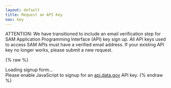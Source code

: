 ```yaml
---
layout: default
title: Request an API Key
nav: key
---
```

ATTENTION: We have transitioned to include an email verification step for SAM Application Programming Interface (API) key sign up. All API keys used to access SAM APIs must have a verified email address. If your existing API key no longer works, please submit a new request.

{% raw %}
<div id="apidatagov_signup">Loading signup form...</div>
<script type="text/javascript">
  /* * * CONFIGURATION VARIABLES: EDIT BEFORE PASTING INTO YOUR WEBPAGE * * */
  var apiUmbrellaSignupOptions = {
    registrationSource: 'gsa-dss',
    apiKey: '2cnHYrvWoVvKnV7BahvMvxOWa8z4RHx9K7MtkS5G',
    emailFromName: 'DSS Team Developer Hub',
    verifyEmail: true
  };

  /* * * DON'T EDIT BELOW THIS LINE * * */
  (function() {
    var apiUmbrella = document.createElement('script'); apiUmbrella.type = 'text/javascript'; apiUmbrella.async = true;
    apiUmbrella.src = 'https://api.data.gov/static/javascripts/signup_embed.js';
    (document.getElementsByTagName('head')[0] || document.getElementsByTagName('body')[0]).appendChild(apiUmbrella);
  })();
</script>
<noscript>Please enable JavaScript to signup for an <a href="http://api.data.gov/">api.data.gov</a> API key.</noscript>
{% endraw %}
